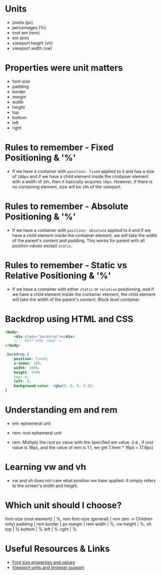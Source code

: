 # Units

- pixels (px)
- percentages (%)
- root em (rem)
- em (em)
- viewport height (vh)
- viewport width (vw)

# Properties were unit matters

- font-size
- padding
- border
- margin
- width
- height
- top
- bottom
- left
- right

# Rules to remember - Fixed Positioning & '%'

- If we have a container with `position: fixed` applied to it and has a size of `100px` and if we have a child element inside the container element with a width of `10%`, then it basically acquires `10px`. However, if there is no containing element, size will be `10%` of the viewport.

# Rules to remember - Absolute Positioning & '%'

- If we have a container with `position: absolute` applied to it and if we have a child element inside the container element, we will take the width of the parent's content and padding. This works for parent with all position values except `static`.

# Rules to remember - Static vs Relative Positioning & '%'

- If we have a container with either `static` or `relative` positioning, and if we have a child element inside the container element, the child element will take the width of the parent's content. Block level container.

# Backdrop using HTML and CSS

```HTML
<body>
    <div class="backdrop"></div>
    <!-- REST HTML CODE-->
</body>
```

```CSS
.backdrop {
    position: fixed;
    z-index: 100;
    width: 100%;
    height: 100%
    top: 0;
    left: 0;
    background-color: rgba(0, 0, 0, 0.5);
}
```

# Understanding em and rem

- em: ephemeral unit
- rem: root ephemeral unit

- rem: Multiply the root px value with the specified em value. (i.e., If root value is 16px, and the value of rem is 1.1, we get 1.1rem \* 16px = 17.6px)

# Learning vw and vh

- vw and vh does not care what position we have applied. It simply refers to the screen's width and height.


# Which unit should I choose?

font-size (root element) | %, rem
font-size (general) | rem (em -> Children only)
padding | rem
border | px
margin | rem
width | %, vw
height | %, vh
top | %
bottom | %
left | %
right | %

# Useful Resources & Links

- [Font size properties and values](https://developer.mozilla.org/en-US/docs/Web/CSS/font-size)
- [Viewport units and browser support](https://caniuse.com/#search=vh)